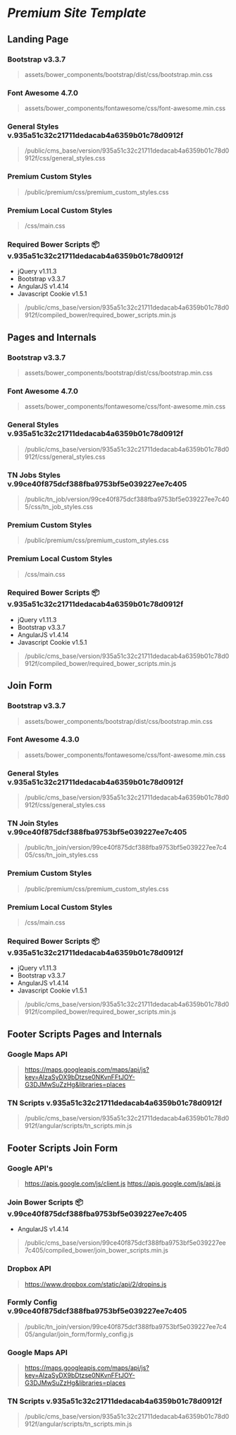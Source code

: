 # **_Premium Site Template_**

## **Landing Page**

### Bootstrap v3.3.7
>assets/bower_components/bootstrap/dist/css/bootstrap.min.css

### Font Awesome 4.7.0
>assets/bower_components/fontawesome/css/font-awesome.min.css

### General Styles v.935a51c32c21711dedacab4a6359b01c78d0912f
>/public/cms_base/version/935a51c32c21711dedacab4a6359b01c78d0912f/css/general_styles.css

### Premium Custom Styles
>/public/premium/css/premium_custom_styles.css

### Premium Local Custom Styles
>/css/main.css

### Required Bower Scripts :package: v.935a51c32c21711dedacab4a6359b01c78d0912f
- jQuery v1.11.3
- Bootstrap v3.3.7
- AngularJS v1.4.14
- Javascript Cookie v1.5.1

>/public/cms_base/version/935a51c32c21711dedacab4a6359b01c78d0912f/compiled_bower/required_bower_scripts.min.js


## **Pages and Internals**

### Bootstrap v3.3.7
>assets/bower_components/bootstrap/dist/css/bootstrap.min.css

### Font Awesome 4.7.0
>assets/bower_components/fontawesome/css/font-awesome.min.css

### General Styles v.935a51c32c21711dedacab4a6359b01c78d0912f
>/public/cms_base/version/935a51c32c21711dedacab4a6359b01c78d0912f/css/general_styles.css

### TN Jobs Styles v.99ce40f875dcf388fba9753bf5e039227ee7c405
>/public/tn_job/version/99ce40f875dcf388fba9753bf5e039227ee7c405/css/tn_job_styles.css

### Premium Custom Styles
>/public/premium/css/premium_custom_styles.css

### Premium Local Custom Styles
>/css/main.css

### Required Bower Scripts :package: v.935a51c32c21711dedacab4a6359b01c78d0912f
- jQuery v1.11.3
- Bootstrap v3.3.7
- AngularJS v1.4.14
- Javascript Cookie v1.5.1

>/public/cms_base/version/935a51c32c21711dedacab4a6359b01c78d0912f/compiled_bower/required_bower_scripts.min.js

## **Join Form**

### Bootstrap v3.3.7
>assets/bower_components/bootstrap/dist/css/bootstrap.min.css

### Font Awesome 4.3.0
>assets/bower_components/fontawesome/css/font-awesome.min.css

### General Styles v.935a51c32c21711dedacab4a6359b01c78d0912f
>/public/cms_base/version/935a51c32c21711dedacab4a6359b01c78d0912f/css/general_styles.css

### TN Join Styles v.99ce40f875dcf388fba9753bf5e039227ee7c405
>/public/tn_join/version/99ce40f875dcf388fba9753bf5e039227ee7c405/css/tn_join_styles.css

### Premium Custom Styles
>/public/premium/css/premium_custom_styles.css

### Premium Local Custom Styles
>/css/main.css

### Required Bower Scripts :package: v.935a51c32c21711dedacab4a6359b01c78d0912f
- jQuery v1.11.3
- Bootstrap v3.3.7
- AngularJS v1.4.14
- Javascript Cookie v1.5.1

>/public/cms_base/version/935a51c32c21711dedacab4a6359b01c78d0912f/compiled_bower/required_bower_scripts.min.js


## **Footer Scripts Pages and Internals**

### Google Maps API
>https://maps.googleapis.com/maps/api/js?key=AIzaSyDX9bDtzse0NKvnFFtJOY-G3DJMwSuZzHg&libraries=places

### TN Scripts v.935a51c32c21711dedacab4a6359b01c78d0912f
>/public/cms_base/version/935a51c32c21711dedacab4a6359b01c78d0912f/angular/scripts/tn_scripts.min.js


## **Footer Scripts Join Form**

### Google API's
>https://apis.google.com/js/client.js
>https://apis.google.com/js/api.js

### Join Bower Scripts :package: v.99ce40f875dcf388fba9753bf5e039227ee7c405
- AngularJS v1.4.14

>/public/cms_base/version/99ce40f875dcf388fba9753bf5e039227ee7c405/compiled_bower/join_bower_scripts.min.js

### Dropbox API
>https://www.dropbox.com/static/api/2/dropins.js

### Formly Config v.99ce40f875dcf388fba9753bf5e039227ee7c405
>/public/tn_join/version/99ce40f875dcf388fba9753bf5e039227ee7c405/angular/join_form/formly_config.js

### Google Maps API
>https://maps.googleapis.com/maps/api/js?key=AIzaSyDX9bDtzse0NKvnFFtJOY-G3DJMwSuZzHg&libraries=places

### TN Scripts v.935a51c32c21711dedacab4a6359b01c78d0912f
>/public/cms_base/version/935a51c32c21711dedacab4a6359b01c78d0912f/angular/scripts/tn_scripts.min.js
